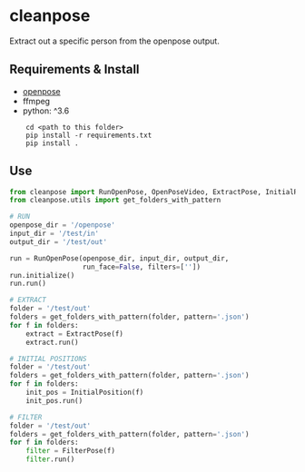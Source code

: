 # cleanpose

Extract out a specific person from the openpose output.

## Requirements & Install

* [openpose](https://github.com/CMU-Perceptual-Computing-Lab/openpose)
* ffmpeg
* python: ^3.6

```
    cd <path to this folder>
    pip install -r requirements.txt
    pip install .
```

## Use

```python
from cleanpose import RunOpenPose, OpenPoseVideo, ExtractPose, InitialPosition, FilterPose
from cleanpose.utils import get_folders_with_pattern

# RUN
openpose_dir = '/openpose'
input_dir = '/test/in'
output_dir = '/test/out'

run = RunOpenPose(openpose_dir, input_dir, output_dir,
                  run_face=False, filters=[''])
run.initialize()
run.run()

# EXTRACT
folder = '/test/out'
folders = get_folders_with_pattern(folder, pattern='.json')
for f in folders:
    extract = ExtractPose(f)
    extract.run()

# INITIAL POSITIONS
folder = '/test/out'
folders = get_folders_with_pattern(folder, pattern='.json')
for f in folders:
    init_pos = InitialPosition(f)
    init_pos.run()

# FILTER
folder = '/test/out'
folders = get_folders_with_pattern(folder, pattern='.json')
for f in folders:
    filter = FilterPose(f)
    filter.run()
```